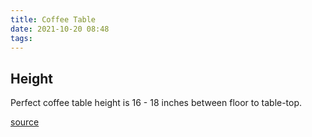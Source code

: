 ```yaml
---
title: Coffee Table
date: 2021-10-20 08:48
tags:
---
```


## Height

Perfect coffee table height is 16 - 18 inches between floor to table-top. 

[source](https://www.bobvila.com/articles/coffee-table-height/)
